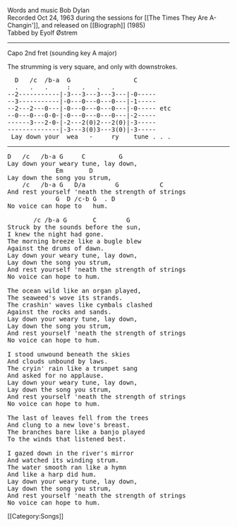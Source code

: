 Words and music Bob Dylan<br>
Recorded Oct 24, 1963 during the sessions for [[The Times They Are A-Changin']], and released on [[Biograph]] (1985)<br>
Tabbed by Eyolf Østrem

----
Capo 2nd fret (sounding key A major)

The strumming is very square, and only with downstrokes.

<pre class="tab">
  D   /c  /b-a  G                 C
  .   .   .     :   .   .   .
--2-----------|-3---3---3---3---|-0-----
--3-----------|-0---0---0---0---|-1-----
--2---2---0---|-0---0---0---0---|-0----- etc
--0---0---0-0-|-0---0---0---0---|-2-----
------3---2-0-|-2---2(0)2---2(0)|-3-----
--------------|-3---3(0)3---3(0)|-3-----
 Lay down your  wea   -     ry    tune . . .
</pre>

----
<pre class="verse">
D   /c   /b-a G     C         G
Lay down your weary tune, lay down,
             Em       D
Lay down the song you strum,
    /c   /b-a G   D/a        G           C
And rest yourself 'neath the strength of strings
             G  D /c-b G  . D
No voice can hope to   hum.

       /c /b-a G       C        G
Struck by the sounds before the sun,
I knew the night had gone.
The morning breeze like a bugle blew
Against the drums of dawn.
Lay down your weary tune, lay down,
Lay down the song you strum,
And rest yourself 'neath the strength of strings
No voice can hope to hum.

The ocean wild like an organ played,
The seaweed's wove its strands.
The crashin' waves like cymbals clashed
Against the rocks and sands.
Lay down your weary tune, lay down,
Lay down the song you strum,
And rest yourself 'neath the strength of strings
No voice can hope to hum.

I stood unwound beneath the skies
And clouds unbound by laws.
The cryin' rain like a trumpet sang
And asked for no applause.
Lay down your weary tune, lay down,
Lay down the song you strum,
And rest yourself 'neath the strength of strings
No voice can hope to hum.

The last of leaves fell from the trees
And clung to a new love's breast.
The branches bare like a banjo played
To the winds that listened best.

I gazed down in the river's mirror
And watched its winding strum.
The water smooth ran like a hymn
And like a harp did hum.
Lay down your weary tune, lay down,
Lay down the song you strum,
And rest yourself 'neath the strength of strings
No voice can hope to hum.
</pre>

[[Category:Songs]]